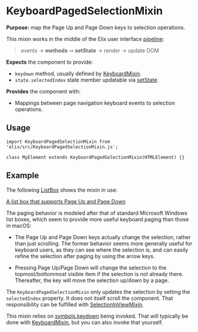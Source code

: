 # KeyboardPagedSelectionMixin

**Purpose:** map the Page Up and Page Down keys to selection operations.


This mixin works in the middle of the Elix user interface [pipeline](pipeline):

> events → **methods** ➞ **setState** → render → update DOM

**Expects** the component to provide:
* `keydown` method, usually defined by [KeyboardMixin](KeyboardMixin).
* `state.selectedIndex` state member updatable via [setState](ReactiveMixin#setState).

**Provides** the component with:
* Mappings between page navigation keyboard events to selection operations.


## Usage

    import KeyboardPagedSelectionMixin from 'elix/src/KeyboardPagedSelectionMixin.js';

    class MyElement extends KeyboardPagedSelectionMixin(HTMLElement) {}


## Example

The following [ListBox](ListBox) shows the mixin in use:

[A list box that supports Page Up and Page Down](/demos/listBox.html)

The paging behavior is modeled after that of standard Microsoft Windows list boxes, which seem to provide more useful keyboard paging than those in macOS:

* The Page Up and Page Down keys actually change the selection, rather than just
  scrolling. The former behavior seems more generally useful for keyboard users,
  as they can see where the selection is, and can easily refine the selection
  after paging by using the arrow keys.

* Pressing Page Up/Page Down will change the selection to the topmost/bottommost
  visible item if the selection is not already there. Thereafter, the key will
  move the selection up/down by a page.

The `KeyboardPagedSelectionMixin` only updates the selection by setting the `selectedIndex` property. It does not itself scroll the component. That responsibility can be fulfilled with [SelectionInViewMixin](SelectionInViewMixin).

This mixin relies on [symbols.keydown](symbols#keydown) being invoked. That will typically be done with [KeyboardMixin](KeyboardMixin), but you can also invoke that yourself.
